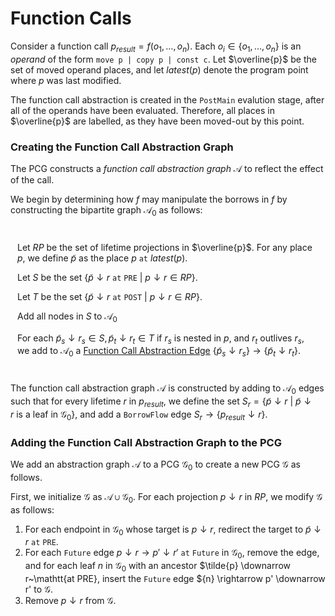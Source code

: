 # Function Calls

Consider a function call $p_{\mathit{result}} = f(o_1, \ldots, o_n)$. Each $o_i
\in \{o_1, \ldots, o_n\}$ is an *operand* of the form  `move p | copy p | const
c`.
Let $\overline{p}$ be the set of moved operand places, and let
$\mathit{latest}(p)$ denote the program point where $p$ was last modified.

The function call abstraction is created in the `PostMain` evalution stage,
after all of the operands have been evaluated. Therefore, all places in
$\overline{p}$ are labelled, as they have been moved-out by this point.

### Creating the Function Call Abstraction Graph

The PCG constructs a *function call abstraction graph* $\mathcal{A}$ to reflect the effect of the call.

We begin by determining how $f$ may manipulate the borrows in $f$ by
constructing the bipartite graph $\mathcal{A}_0$ as follows:

<div style="padding:10px;border:1px solid #FFF">

Let $RP$ be the set of lifetime projections in $\overline{p}$. For any place $p$, we define $\tilde{p}$ as the place $p~\mathtt{at}~\mathit{latest}(p)$.

Let $S$ be the set $\{\tilde{p} \downarrow r~ \mathtt{at~PRE}~|~ p \downarrow r \in RP\}$.

Let $T$ be the set $\{\tilde{p} \downarrow r~ \mathtt{at~POST}~|~ p \downarrow r \in RP\}$.

Add all nodes in $S$ to $\mathcal{A}_0$

For each $\tilde{p}_s \downarrow r_s \in S, \tilde{p}_t \downarrow r_t \in T$
if $r_s$ is nested in $p$, and $r_t$ outlives $r_s$, we add to $\mathcal{A}_0$ a
[Function Call Abstraction Edge](./definitions/pcg-edges.html#function-call-abstraction-edge) $\{\tilde{p}_s \downarrow r_s\} \rightarrow \{\tilde{p}_t
\downarrow r_t\}$.

</div>

The function call abstraction graph $\mathcal{A}$ is constructed by adding to
$\mathcal{A}_0$ edges such that for every lifetime $r$ in $p_\mathit{result}$,
we define the set $S_r = \{\tilde{p} \downarrow r~|~\tilde{p}\downarrow
r~\text{is a leaf in}~\mathcal{G}_0 \}$, and add a `BorrowFlow` edge $S_r
\rightarrow \{p_\mathit{result} \downarrow r \}$.

### Adding the Function Call Abstraction Graph to the PCG

We add an abstraction graph $\mathcal{A}$ to a PCG $\mathcal{G}_0$ to create a new PCG $\mathcal{G}$ as follows.

First, we initialize $\mathcal{G}$ as $\mathcal{A} \cup \mathcal{G}_0$. For each projection $p \downarrow r$ in $RP$, we modify $\mathcal{G}$ as follows:
1. For each endpoint in $\mathcal{G}_0$ whose target is $p \downarrow r$, redirect the target to $\tilde{p}\downarrow r~\mathtt{at~PRE}$.
2. For each `Future` edge $p \downarrow r \rightarrow p' \downarrow r'~\mathtt{at~Future}$ in $\mathcal{G}_0$, remove the edge, and for each leaf $n$ in $\mathcal{G}_0$ with an ancestor $\tilde{p} \downarrow r~\mathtt{at PRE}, insert the `Future` edge $\{n\} \rightarrow p' \downarrow r' to $\mathcal{G}$.
3. Remove $p \downarrow r$ from $\mathcal{G}$.
